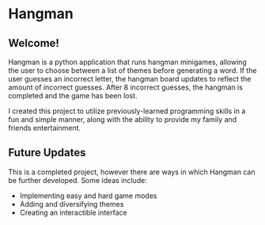 # Hangman

## Welcome!
Hangman is a python application that runs hangman minigames, allowing the user to choose between a list of themes before generating a word. If the user guesses an incorrect letter, the hangman board updates to reflect the amount of incorrect guesses. After  8 incorrect guesses, the hangman is completed and the game has been lost. 

I created this project to utilize previously-learned programming skills in a fun and simple manner, along with the ability to provide my family and friends entertainment.

## Future Updates
This is a completed project, however there are ways in which Hangman can be further developed. Some ideas include:
- Implementing easy and hard game modes
- Adding and diversifying themes
- Creating an interactible interface
